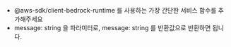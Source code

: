 - @aws-sdk/client-bedrock-runtime 를 사용하는 가장 간단한 서비스 함수를 추가해주세요
- message: string 을 파라미터로, message: string 를 반환값으로 반환하면 됩니다.
